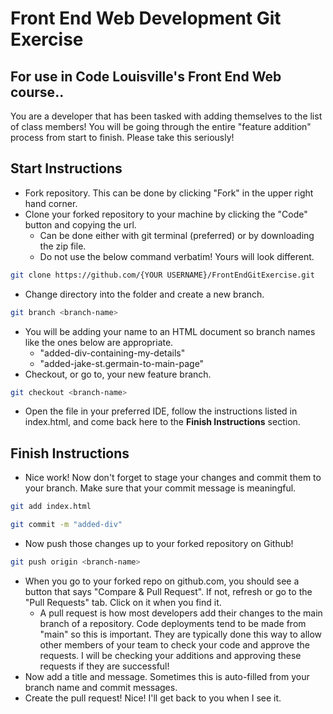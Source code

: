# Front End Web Development Git Exercise
## For use in Code Louisville's Front End Web course.. 
You are a developer that has been tasked with adding themselves to the list of class members! You will be going through the entire "feature addition" process from start to finish. Please take this seriously!

## Start Instructions
- Fork repository. This can be done by clicking "Fork" in the upper right hand corner.
- Clone your forked repository to your machine by clicking the "Code" button and copying the url.
    - Can be done either with git terminal (preferred) or by downloading the zip file.
    - Do not use the below command verbatim! Yours will look different.
```sh
git clone https://github.com/{YOUR USERNAME}/FrontEndGitExercise.git
``` 
- Change directory into the folder and create a new branch.
```sh
git branch <branch-name>
```
- You will be adding your name to an HTML document so branch names like the ones below are appropriate.
    - "added-div-containing-my-details"
    - "added-jake-st.germain-to-main-page"
- Checkout, or go to, your new feature branch.
```sh
git checkout <branch-name>
```
- Open the file in your preferred IDE, follow the instructions listed in index.html, and come back here to the __Finish Instructions__ section.

## Finish Instructions
- Nice work! Now don't forget to stage your changes and commit them to your branch. Make sure that your commit message is meaningful.
```sh
git add index.html
```
```sh
git commit -m "added-div"
```
- Now push those changes up to your forked repository on Github!
```sh
git push origin <branch-name>
```
- When you go to your forked repo on github.com, you should see a button that says "Compare & Pull Request". If not, refresh or go to the "Pull Requests" tab. Click on it when you find it.
    - A pull request is how most developers add their changes to the main branch of a repository. Code deployments tend to be made from "main" so this is important. They are typically done this way to allow other members of your team to check your code and approve the requests. I will be checking your additions and approving these requests if they are successful!
- Now add a title and message. Sometimes this is auto-filled from your branch name and commit messages. 
- Create the pull request! Nice! I'll get back to you when I see it. 

